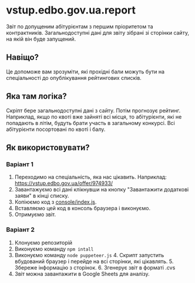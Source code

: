 # vstup.edbo.gov.ua.report

Звіт по допущеним абітурієнтам з першим пріоритетом та контрактників. Загальнодоступні дані для звіту зібрані зі сторінки сайту, на якій він буде запущений.

## Навіщо?
Це допоможе вам зрозуміти, які прохідні бали можуть бути на спеціальності до опублікування рейтингових списків.

## Яка там логіка?
Скріпт бере загальнодоступні дані з сайту. Потім прогнозує рейтинг. 
Наприклад, якщо по квоті вже зайняті всі місця, то абітурієнти, які не попадають в літім, будуть брати участь в загальному конкурсі. 
Всі абітурієнти посортовані по квоті і балу.

## Як використовувати?
### Варіант 1
1. Переходимо на спеціальність, яка нас цікавить. Наприклад: https://vstup.edbo.gov.ua/offer/974933/
2. Завантажуємо всі дані клікнувши на кнопку "Завантажити додаткові заяви" в кінці списку.
2. Копіюємо код з [console/index.js](console/index.js).
3. Вставляємо цей код в консоль браузера і виконуємо.
4. Отримуємо звіт.

### Варіант 2
1. Клонуємо репозиторій
2. Виконуємо команду `npm intall`
3. Виконуємо команду `node puppeteer.js`
   4. Скрипт запустить вбудований браузер і перейде на всі сторінки, які цікавлять.
   5. Збереже інформацію з сторінок.
   6. Згенерує звіт в форматі .cvs
4. Звіт можна завантажити в Google Sheets для аналізу.

